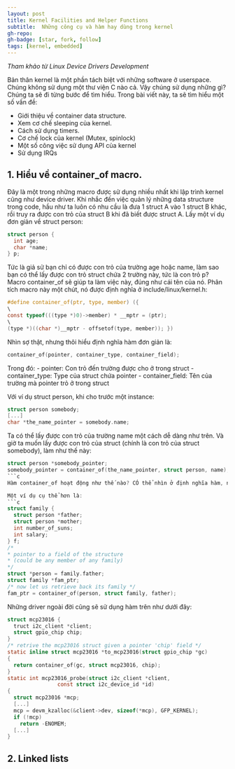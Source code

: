 ```yaml
---
layout: post
title: Kernel Facilities and Helper Functions
subtitle:  Những công cụ và hàm hay dùng trong kernel
gh-repo: 
gh-badge: [star, fork, follow]
tags: [kernel, embedded]
---
```


_Tham khảo từ Linux Device Drivers Development_

Bản thân kernel là một phần tách biệt với những software ở userspace. Chúng không sử dụng một thư viện C nào cả. Vậy chúng sử dụng những gì? Chúng ta sẽ đi từng bước để tìm hiểu. Trong bài viết này, ta sẽ tìm hiểu một số vấn đề:
  - Giới thiệu về container data structure.
  - Xem cơ chế sleeping của kernel.
  - Cách sử dụng timers.
  - Cơ chế lock của kernel (Mutex, spinlock)
  - Một số công việc sử dụng API của kernel
  - Sử dụng IRQs

## 1. Hiểu về container_of macro.
  Đây là một trong những macro được sử dụng nhiều nhất khi lập trình kernel cũng như device driver. Khi nhắc đến việc quản lý những data structure trong code, hầu như ta luôn có nhu cầu là đưa 1 struct A vào 1 struct B khác, rồi truy ra được con trỏ của struct B khi đã biết được struct A. Lấy một ví dụ đơn giản về struct person:
 
  ```c
  struct person {
    int age;
    char *name;
  } p;
  ```
  Tức là giả sử bạn chỉ có được con trỏ của trường age hoặc name, làm sao bạn có thể lấy được con trỏ struct chứa 2 trường này, tức là con trỏ p? Macro container_of sẽ giúp ta làm việc này, đúng như cái tên của nó. Phân tích macro này một chút, nó được định nghĩa ở include/linux/kernel.h:
  ```c
  #define container_of(ptr, type, member) ({
  \
  const typeof(((type *)0)->member) * __mptr = (ptr);
  \
  (type *)((char *)__mptr - offsetof(type, member)); })
  ```
  Nhìn sợ thật, nhưng thôi hiểu định nghĩa hàm đơn giản là:
  ```c
  container_of(pointer, container_type, container_field);
  ```
  Trong đó:
    - pointer: Con trỏ đến trường được cho ở trong struct
    - container_type: Type của struct chứa pointer
    - container_field: Tên của trường mà pointer trỏ ở trong struct
  
  Với ví dụ struct person, khi cho trước một instance:
  ```c
  struct person somebody;
  [...]
  char *the_name_pointer = somebody.name;
  ```
  Ta có thể lấy được con trỏ của trường name một cách dễ dàng như trên. Và giờ ta muốn lấy được con trỏ của struct (chính là con trỏ của struct somebody), làm như thế này:
  ```c
  struct person *somebody_pointer;
  somebody_pointer = container_of(the_name_pointer, struct person, name);
  ```c
  Hàm container_of hoạt động như thế nào? CÓ thể nhìn ở định nghĩa hàm, nó lấy offset của name so với struct person để xác định được vị trí con trỏ. 

  Một ví dụ cụ thể hơn là:
  ```c
  struct family {
    struct person *father;
    struct person *mother;
    int number_of_suns;
    int salary;
  } f;
  /*
  * pointer to a field of the structure
  * (could be any member of any family)
  */
  struct *person = family.father;
  struct family *fam_ptr;
  /* now let us retrieve back its family */
  fam_ptr = container_of(person, struct family, father);
  ```
 Những driver ngoài đời cũng sẽ sử dụng hàm trên như dưới đây:
  ```c
  struct mcp23016 {
    truct i2c_client *client;
    struct gpio_chip chip;
  }
  /* retrive the mcp23016 struct given a pointer 'chip' field */
  static inline struct mcp23016 *to_mcp23016(struct gpio_chip *gc)
  {
    return container_of(gc, struct mcp23016, chip);
  } 
  static int mcp23016_probe(struct i2c_client *client,
                  const struct i2c_device_id *id)
  {
    struct mcp23016 *mcp;
    [...]
    mcp = devm_kzalloc(&client->dev, sizeof(*mcp), GFP_KERNEL);
    if (!mcp)
      return -ENOMEM;
    [...]
  }
  ```
## 2. Linked lists